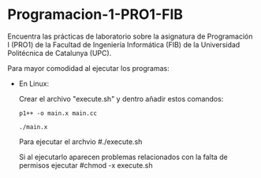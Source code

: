 # Programacion-1-PRO1-FIB
Encuentra las prácticas de laboratorio sobre la asignatura de Programación I (PRO1) de la Facultad de Ingeniería Informática (FIB) de la Universidad Politécnica de Catalunya (UPC).

Para mayor comodidad al ejecutar los programas:
  
  - En Linux:
      
      Crear el archivo "execute.sh" y dentro añadir estos comandos:
      
        p1++ -o main.x main.cc
      
        ./main.x
      
      Para ejecutar el archvio #./execute.sh
      
      Si al ejecutarlo aparecen problemas relacionados con la falta de permisos ejecutar #chmod -x execute.sh
